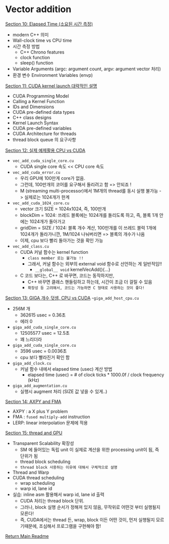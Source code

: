 # Vector addition

[Section 10: Elapsed Time (소요된 시간 측정)](./doc/section10.md)
- modern C++ 의미
- Wall-clock time vs CPU time
- 시간 측정 방법
  - C++ Chrono features
  - clock function
  - sleep() function
- Variable Arguments (argc: argument count, argv: argument vector 처리)
- 환경 변수 Environment Variables (envp)

[Section 11: CUDA kernel launch 대략적인 설명](./doc/section11.md)
- CUDA Programming Model
- Calling a Kernel Function
- IDs and Dimensions
- CUDA pre-defined data types
- C++ class designs
- Kernel Launch Syntax
- CUDA pre-defined variables
- CUDA Architecture for threads
- thread block queue 의 요구사항

[Section 12: 실제 예제활용 CPU vs CUDA](./doc/section12.md)
- `vec_add_cuda_single_core.cu`
  - CUDA single core 속도 << CPU core 속도
- `vec_add_cuda_error.cu`
  - 우리 GPU에 100만게 core가 없음. 
  - 그런데, 100만개의 코어를 요구해서 돌리려고 함 => 안되죠 !
  - M (streaming multi-processor)에서 1M개의 thread를 동시 실행 불가능 -> 실제로는 1024개가 한계
- `vec_add_cuda_1024_core.cu`
  - vector 크기 SIZE = 1024x1024, 즉, 100만개
  - blockDim = 1024: 쓰레드 블록에는 1024개를 돌리도록 하고, 즉, 블록 1개 안에는 1024개가 돌아가고
  - gridDim = SIZE / 1024: 블록 개수 계산, 100만개를 이 쓰레드 블럭 1개에 1024개가 돌라가니깐, 1M/1024 나눠버리면 => 블록의 개수가 나옴
  - 이제, cpu 보다 빨리 돌아가는 것을 확인 가능
- `vec_add_class.cu`
  - CUDA 커널 함수는 kernel function 
    - `class member 로는 불가능 !!`
    - 그래서, 커널 함수는 외부의 external void 함수로 선언하는 게 일반적임!!
      - `__global__ void` kernelVecAdd(){...}
  - C 코드 보다는, C++ 로 바꾸면, 코드는 동작하지만,
    - C++ 바꾸면 클래스 핸들링하고 하는데, 시간이 조금 더 걸릴 수 있음
    - `확장성 등 고려해서, 코드는 가능하면 C 형태로 사용하는 것이 좋다!`

[Section 13: GIGA 개수 덧셈, CPU vs CUDA](./doc/section13.md)
-`giga_add_host_cpu.cu`
  - 256M 개
    - 362615 usec = 0.36초
    - 에러 0
- `giga_add_cuda_single_core.cu`
  - 12505577 usec = 12.5초
  - 꽤 느리더라
- `giga_add_cuda_single_core.cu`
  - 3596 usec = 0.0036초
  - cpu 보다 빨라진거 확인 함
- `giga_add_clock.cu`
  - 커널 함수 내에서 elapsed time (usec) 계산 방법 
    - elapsed time (usec) = # of clock ticks * 1000.0f / clock frequency (kHz)
- `giga_add_augmentation.cu`
  - 실행시 augment 처리 (SIZE 값 넣을 수 있게..) 

[Section 14: AXPY and FMA](./doc/section14.md)
- AXPY : a X plus Y problem
- FMA : `fused multiply-add` instruction
- LERP: linear interpolation 문제에 적용

[Section 15: thread and GPU](./doc/section15.md)
- Transparent Scalability 확장성 
  - SM 에 들어있는 독립 unit 이 실제로 계산을 위한 processing unit이 됨, 즉 단위가 됨 
  - thread block scheduling
  - `thread block 사용하는 이유에 대해서 구체적으로 설명`
- Thread and Warp
- CUDA thread scheduling
  - wrap scheduling
  - warp id, lane id
- 실습: inline asm 활용해서 warp id, lane id 출력 
  - CUDA 처리는 thread block 단위.
  - 그러나, block 실행 순서가 정해져 있지 않음, 무작위로 어떤것 부터 실행될지 모른다!
  - 즉, CUDA에서는 thread 든, wrap, block 이든 어떤 것이, 먼저 실행될지 모르기때문에, 조심해서 프로그램을 구현해야 함!


[Return Main Readme](../README.md)  


